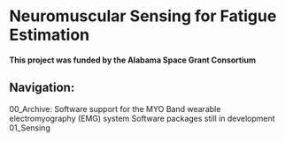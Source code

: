 # Neuromuscular Sensing for Fatigue Estimation
#### This project was funded by the Alabama Space Grant Consortium

## Navigation:
00_Archive:
  Software support for the MYO Band wearable electromyography (EMG) system
  Software packages still in development 
01_Sensing

